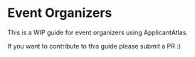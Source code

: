 # Event Organizers

This is a WIP guide for event organizers using ApplicantAtlas.

If you want to contribute to this guide please submit a PR :)